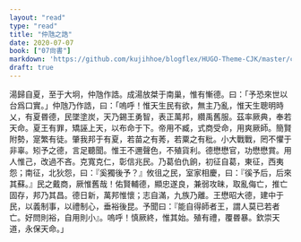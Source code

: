 ```yaml
---
layout: "read"
type: "read"
title: "仲虺之誥"
date: 2020-07-07
book: ["07尙書"]
markdown: 'https://github.com/kujihhoe/blogflex/HUGO-Theme-CJK/master/content/read/07-尙書/011-仲虺之誥.md'
draft: true
---
```


湯歸自夏，至于大坰，仲虺作誥。成湯放桀于南巢，惟有慚德。曰：「予恐來世以台爲口實。」仲虺乃作誥，曰：「嗚呼！惟天生民有欲，無主乃亂，惟天生聰明時乂，有夏昬德，民墜塗炭，天乃錫王勇智，表正萬邦，纘禹舊服。茲率厥典，奉若天命。夏王有罪，矯誣上天，以布命于下。帝用不臧，式商受命，用爽厥師。簡賢附勢，寔繁有徒。肇我邦于有夏，若苗之有莠，若粟之有秕。小大戰戰，罔不懼于非辜。矧予之德，言足聽聞。惟王不邇聲色，不殖貨利。德懋懋官，功懋懋賞。用人惟己，改過不吝。克寬克仁，彰信兆民。乃葛伯仇餉，初征自葛，東征，西夷怨；南征，北狄怨，曰：『奚獨後予？』攸徂之民，室家相慶，曰：『徯予后，后來其蘇。』民之戴商，厥惟舊哉！佑賢輔德，顯忠遂良，兼弱攻昧，取亂侮亡，推亡固存，邦乃其昌。德日新，萬邦惟懷；志自滿，九族乃離。王懋昭大德，建中于民，以義制事，以禮制心，垂裕後昆。予聞曰：『能自得師者王，謂人莫已若者亡。好問則裕，自用則小』。嗚呼！慎厥終，惟其始。殖有禮，覆昬暴。欽崇天道，永保天命。」
